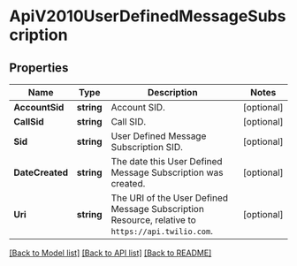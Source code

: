 # ApiV2010UserDefinedMessageSubscription

## Properties

Name | Type | Description | Notes
------------ | ------------- | ------------- | -------------
**AccountSid** | **string** | Account SID. |[optional] 
**CallSid** | **string** | Call SID. |[optional] 
**Sid** | **string** | User Defined Message Subscription SID. |[optional] 
**DateCreated** | **string** | The date this User Defined Message Subscription was created. |[optional] 
**Uri** | **string** | The URI of the User Defined Message Subscription Resource, relative to `https://api.twilio.com`. |[optional] 

[[Back to Model list]](../README.md#documentation-for-models) [[Back to API list]](../README.md#documentation-for-api-endpoints) [[Back to README]](../README.md)


